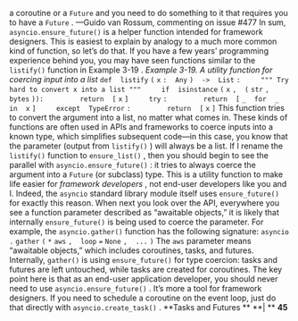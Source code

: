 a coroutine or a  `Future`  and you need to do something to it that requires you to have a `Future` . —Guido van Rossum,  commenting  on  issue #477 In sum,  `asyncio.ensure_future()`  is a helper function intended for framework designers. This is easiest to explain by analogy to a much more common kind of function, so let’s do that. If you have a few years’ programming experience behind you, you may have seen functions similar to the  `listify()`  function in  Example 3-19 . *Example 3-19. A utility function for coercing input into a list* `def` ` ` `listify` `(` `x` `:` ` ` `Any` `)` ` ` `->` ` ` `List` `:` `    ` `""" Try hard to convert x into a list """` `    ` `if` ` ` `isinstance` `(` `x` `,` ` ` `(` `str` `,` ` ` `bytes` `)):` `        ` `return` ` ` `[` `x` `]` `    ` `try` `:` `        ` `return` ` ` `[` `_` ` ` `for` ` ` `_` ` ` `in` ` ` `x` `]` `    ` `except` ` ` `TypeError` `:` `        ` `return` ` ` `[` `x` `]` This function tries to convert the argument into a list, no matter what comes in. These kinds of functions are often used in APIs and frameworks to coerce inputs into a known type, which simplifies subsequent code—in this case, you know that the parameter (output from  `listify()` ) will always be a list. If I rename the  `listify()`  function to  `ensure_list()` , then you should begin to see the parallel with  `asyncio.ensure_future()` : it tries to always coerce the argument into a  `Future`  (or subclass) type. This is a utility function to make life easier for *framework developers* , not end-user developers like you and I. Indeed, the  `asyncio`  standard library module itself uses  `ensure_future()`  for exactly this reason. When next you look over the API, everywhere you see a function parameter described as “awaitable objects,” it is likely that internally  `ensure_future()`  is being used to coerce the parameter. For example, the  `asyncio.gather()`  function has the following signature: `asyncio` `.` `gather` `(` `*` `aws` `,` ` ` `loop` `=` `None` `,` ` ` `...` `)` The  `aws`  parameter means “awaitable objects,” which includes coroutines, tasks, and futures. Internally,  `gather()`  is using  `ensure_future()`  for type coercion: tasks and futures are left untouched, while tasks are created for coroutines. The key point here is that as an end-user application developer, you should never need to use  `asyncio.ensure_future()` . It’s more a tool for framework designers. If you need to schedule a coroutine on the event loop, just do that directly with `asyncio.create_task()` . **Tasks and Futures ** **| ** **45**